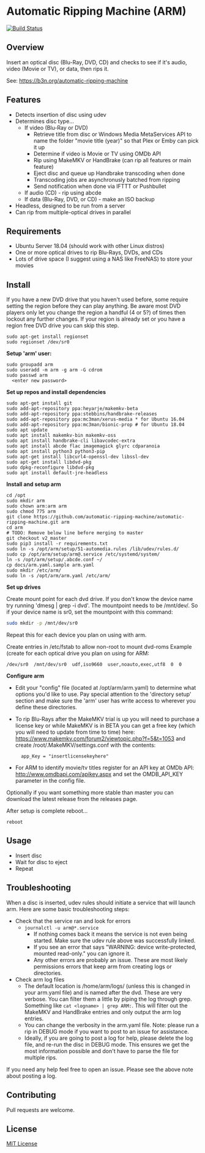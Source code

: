 # Automatic Ripping Machine (ARM)

[![Build Status](https://travis-ci.org/automatic-ripping-machine/automatic-ripping-machine.svg?branch=v2_master)](https://travis-ci.org/automatic-ripping-machine/automatic-ripping-machine)

## Overview

Insert an optical disc (Blu-Ray, DVD, CD) and checks to see if it's audio, video (Movie or TV), or data, then rips it.

See: https://b3n.org/automatic-ripping-machine


## Features

- Detects insertion of disc using udev
- Determines disc type...
  - If video (Blu-Ray or DVD)
    - Retrieve title from disc or Windows Media MetaServices API to name the folder "movie title (year)" so that Plex or Emby can pick it up
    - Determine if video is Movie or TV using OMDb API
    - Rip using MakeMKV or HandBrake (can rip all features or main feature)
    - Eject disc and queue up Handbrake transcoding when done
    - Transcoding jobs are asynchronusly batched from ripping
    - Send notification when done via IFTTT or Pushbullet
  - If audio (CD) - rip using abcde
  - If data (Blu-Ray, DVD, or CD) - make an ISO backup
- Headless, designed to be run from a server
- Can rip from multiple-optical drives in parallel


## Requirements

- Ubuntu Server 18.04 (should work with other Linux distros)
- One or more optical drives to rip Blu-Rays, DVDs, and CDs
- Lots of drive space (I suggest using a NAS like FreeNAS) to store your movies

## Install

If you have a new DVD drive that you haven't used before, some require setting the region before they can play anything.  Be aware most DVD players only let you change the region a handful (4 or 5?) of times then lockout any further changes.  If your region is already set or you have a region free DVD drive you can skip this step.

    sudo apt-get install regionset
    sudo regionset /dev/sr0

**Setup 'arm' user:**

    sudo groupadd arm
    sudo useradd -m arm -g arm -G cdrom
    sudo passwd arm 
      <enter new password>

**Set up repos and install dependencies**

    sudo apt-get install git
    sudo add-apt-repository ppa:heyarje/makemkv-beta
    sudo add-apt-repository ppa:stebbins/handbrake-releases
    sudo add-apt-repository ppa:mc3man/xerus-media * for Ubuntu 16.04
    sudo add-apt-repository ppa:mc3man/bionic-prop # for Ubuntu 18.04
    sudo apt update
    sudo apt install makemkv-bin makemkv-oss
    sudo apt install handbrake-cli libavcodec-extra
    sudo apt install abcde flac imagemagick glyrc cdparanoia
    sudo apt install python3 python3-pip
    sudo apt-get install libcurl4-openssl-dev libssl-dev
    sudo apt-get install libdvd-pkg
    sudo dpkg-reconfigure libdvd-pkg
    sudo apt install default-jre-headless

**Install and setup arm**

    cd /opt
    sudo mkdir arm
    sudo chown arm:arm arm
    sudo chmod 775 arm
    git clone https://github.com/automatic-ripping-machine/automatic-ripping-machine.git arm
    cd arm
    # TODO: Remove below line before merging to master
    git checkout v2_master
    sudo pip3 install -r requirements.txt 
    sudo ln -s /opt/arm/setup/51-automedia.rules /lib/udev/rules.d/
    sudo cp /opt/arm/setup/arm@.service /etc/systemd/system/
    ln -s /opt/arm/setup/.abcde.conf ~/
    cp docs/arm.yaml.sample arm.yaml
    sudo mkdir /etc/arm/
    sudo ln -s /opt/arm/arm.yaml /etc/arm/

**Set up drives**

  Create mount point for each dvd drive.
  If you don't know the device name try running 'dmesg | grep -i dvd'.  The mountpoint needs to be /mnt/dev/<device name>.
  So if your device name is sr0, set the mountpoint with this command:
  ```bash
  sudo mkdir -p /mnt/dev/sr0
  ```
  Repeat this for each device you plan on using with arm.

  Create entries in /etc/fstab to allow non-root to mount dvd-roms
  Example (create for each optical drive you plan on using for ARM:
  ```
  /dev/sr0  /mnt/dev/sr0  udf,iso9660  user,noauto,exec,utf8  0  0
  ```

**Configure arm**

- Edit your "config" file (located at /opt/arm/arm.yaml) to determine what options you'd like to use.  Pay special attention to the 'directory setup' section and make sure the 'arm' user has write access to wherever you define these directories.

- To rip Blu-Rays after the MakeMKV trial is up you will need to purchase a license key or while MakeMKV is in BETA you can get a free key (which you will need to update from time to time) here:  https://www.makemkv.com/forum2/viewtopic.php?f=5&t=1053 and create /root/.MakeMKV/settings.conf with the contents:

        app_Key = "insertlicensekeyhere"

- For ARM to identify movie/tv titles register for an API key at OMDb API: http://www.omdbapi.com/apikey.aspx and set the OMDB_API_KEY parameter in the config file.

Optionally if you want something more stable than master you can download the latest release from the releases page.

After setup is complete reboot...
    
    reboot

## Usage

- Insert disc
- Wait for disc to eject
- Repeat

## Troubleshooting

When a disc is inserted, udev rules should initiate a service that will launch arm.  Here are some basic troubleshooting steps:
- Check that the service ran and look for errors
  - `journalctl -u arm@*.service`
    - If nothing comes back it means the service is not even being started.  Make sure the udev rule above was successfully linked.
    - If you see an error that says "WARNING: device write-protected, mounted read-only." you can ignore it.  
    - Any other errors are probably an issue.  These are most likely permissions errors that keep arm from creating logs or directories.
- Check arm log files 
  - The default location is /home/arm/logs/ (unless this is changed in your arm.yaml file) and is named after the dvd. These are very verbose.  You can filter them a little by piping the log through grep.  Something like `cat <logname> | grep ARM:`.  This will filter out the MakeMKV and HandBrake entries and only output the arm log entries.
  - You can change the verbosity in the arm.yaml file.  Note: please run a rip in DEBUG mode if you want to post to an issue for assistance.  
  - Ideally, if you are going to post a log for help, please delete the log file, and re-run the disc in DEBUG mode.  This ensures we get the most information possible and don't have to parse the file for multiple rips.

If you need any help feel free to open an issue.  Please see the above note about posting a log.

## Contributing

Pull requests are welcome.

## License

[MIT License](LICENSE)
